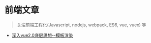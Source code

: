 前端文章
============

> 关注前端工程化(Javascript, nodejs, webpack, ES6, vue, vuex) 等
* [深入vue2.0底层思想--模板渲染](https://github.com/camsong/blog/issues/1)

